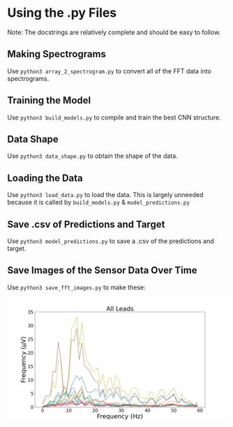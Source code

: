 # Using the .py Files

Note: The docstrings are relatively complete and should be easy to follow.

## Making Spectrograms

Use `python3 array_2_spectrogram.py` to convert all of the FFT data into spectrograms.

## Training the Model

Use `python3 build_models.py` to compile and train the best CNN structure.

## Data Shape

Use `python3 data_shape.py` to obtain the shape of the data.

## Loading the Data

Use `python3 load_data.py` to load the data. This is largely unneeded because it is called by `build_models.py` & `model_predictions.py`

## Save .csv of Predictions and Target

Use `python3 model_predictions.py` to save a .csv of the predictions and target.

## Save Images of the Sensor Data Over Time

Use `python3 save_fft_images.py` to make these:

![all leads](../img/000.png)
